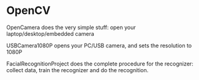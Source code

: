 # OpenCV
OpenCamera does the very simple stuff: open your laptop/desktop/embedded camera

USBCamera1080P opens your PC/USB camera, and sets the resolution to 1080P

FacialRecognitionProject does the complete procedure for the recognizer: collect data, train the recognizer and
do the recognition.
